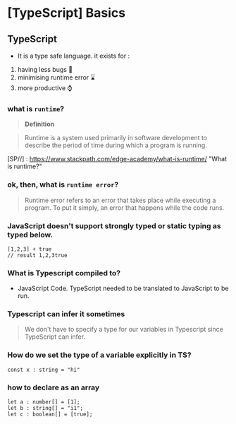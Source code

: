 # [TypeScript] Basics

## TypeScript 
- It is a type safe language. it exists for : 


1. having less bugs 🐞
2. minimising runtime error ⌛️
3. more productive ⌚️

### what is `runtime`?

> **Definition**

> Runtime is a system used primarily in software development to describe the period of time during which a program is running.

[SP//] : https://www.stackpath.com/edge-academy/what-is-runtime/ "What is runtime?"

### ok, then, what is `runtime error`?
> Runtime error refers to an error that takes place while executing a program. To put it simply, an error that happens while the code runs.

### JavaScript doesn't support strongly typed or static typing as typed below.

```
[1,2,3] + true
// result 1,2,3true
```

### What is Typescript compiled to?

 - JavaScript Code. TypeScript needed to be translated to JavaScript to be run.

### Typescript can infer it sometimes
> We don't have to specify a type for our variables in Typescript since TypeScript can infer.

### How do we set the type of a variable explicitly in TS?

```
const x : string = "hi"
```

### how to declare as an array
```
let a : number[] = [1];
let b : string[] = "i1";
let c : boolean[] = [true];
``` 

###  